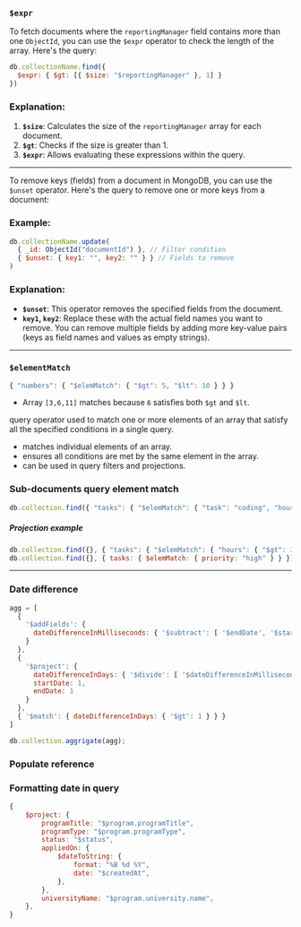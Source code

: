 ### `$expr`
To fetch documents where the `reportingManager` field contains more than one `ObjectId`, you can use the `$expr` operator to check the length of the array. Here's the query:

```javascript
db.collectionName.find({
  $expr: { $gt: [{ $size: "$reportingManager" }, 1] }
})
```

### Explanation:
1. **`$size`**: Calculates the size of the `reportingManager` array for each document.
2. **`$gt`**: Checks if the size is greater than 1.
3. **`$expr`**: Allows evaluating these expressions within the query.

---

To remove keys (fields) from a document in MongoDB, you can use the `$unset` operator. Here's the query to remove one or more keys from a document:

### Example:

```javascript
db.collectionName.update(
  { _id: ObjectId("documentId") }, // Filter condition
  { $unset: { key1: "", key2: "" } } // Fields to remove
)
```

### Explanation:

- **`$unset`**: This operator removes the specified fields from the document.
- **`key1`, `key2`**: Replace these with the actual field names you want to remove. You can remove multiple fields by adding more key-value pairs (keys as field names and values as empty strings).

---
### `$elementMatch`

```js
{ "numbers": { "$elemMatch": { "$gt": 5, "$lt": 10 } } }
```
- Array `[3,6,11]` matches because `6` satisfies both `$gt` and `$lt`.

query operator used to match one or more elements of an array that satisfy all the specified conditions in a single query.
- matches individual elements of an array.
- ensures all conditions are met by the same element in the array.
- can be used in query filters and projections.

### Sub-documents query element match
```js
db.collection.find({ "tasks": { "$elemMatch": { "task": "coding", "hours": { "$gt": 3 } } } })
```

##### Projection example
```js
db.collection.find({}, { "tasks": { "$elemMatch": { "hours": { "$gt": 3 } } } })
db.collection.find({}, { tasks: { $elemMatch: { priority: "high" } } })
```

---
### Date difference
```js
agg = [
  {
    '$addFields': {
      dateDifferenceInMilliseconds: { '$subtract': [ '$endDate', '$startDate' ] }
    }
  },
  {
    '$project': {
      dateDifferenceInDays: { '$divide': [ '$dateDifferenceInMilliseconds', 86400000 ] },
      startDate: 1,
      endDate: 1
    }
  },
  { '$match': { dateDifferenceInDays: { '$gt': 1 } } }
]

db.collection.aggrigate(agg);
```

### Populate reference

### Formatting date in query
```js
{
	$project: {
		programTitle: "$program.programTitle",
		programType: "$program.programType",
		status: "$status",
		appliedOn: {
			$dateToString: {
				format: "%B %d %Y",
				date: "$createdAt",
			},
		},
		universityName: "$program.university.name",
	},
}
```